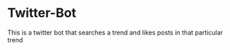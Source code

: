 # Twitter-Bot

This is a twitter bot that searches a trend and likes posts in that particular trend
